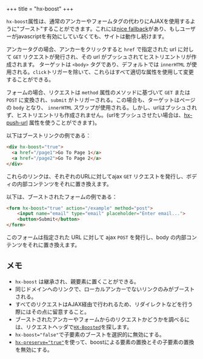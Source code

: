 +++
title = "hx-boost"
+++

`hx-boost`属性は、通常のアンカーやフォームタグの代わりにAJAXを使用するように"ブースト"することができます。これには[nice fallback](https://en.wikipedia.org/wiki/Progressive_enhancement)があり、もしユーザーがjavascriptを有効にしていなくても、サイトは動作し続けます。

アンカータグの場合、アンカーをクリックすると `href` で指定された url に対して `GET` リクエストが発行され、その url がプッシュされてヒストリエントリが作成されます。  ターゲットは `<body>` タグであり、デフォルトでは `innerHTML` が使用される。`click`トリガーを除いて、これらはすべて適切な属性を使用して変更することができる。

フォームの場合、リクエストは `method` 属性のメソッドに基づいて `GET` または `POST` に変換され、`submit` がトリガーされる。この場合も、ターゲットはページの `body` となり、 `innerHTML` スワップが使用される。しかし、urlはプッシュされず、ヒストリエントリも作成されません。(urlをプッシュさせたい場合は、[hx-push-url](@/attributes/hx-push-url.md) 属性を使うことができます)。

以下はブーストリンクの例である：

```html
<div hx-boost="true">
  <a href="/page1">Go To Page 1</a>
  <a href="/page2">Go To Page 2</a>
</div>
```
これらのリンクは、それぞれのURLに対してajax `GET` リクエストを発行し、ボディの内部コンテンツをそれに置き換えます。

以下は、ブーストされたフォームの例である：

```html
<form hx-boost="true" action="/example" method="post">
    <input name="email" type="email" placeholder="Enter email...">
    <button>Submit</button>
</form>
```
このフォームは指定された URL に対して ajax `POST` を発行し、body の内部コンテンツをそれに置き換えます。

## メモ

* `hx-boost` は継承され、親要素に置くことができる。
* 同じドメインへのリンクで、ローカルアンカーでないリンクのみがブーストされる。
* すべてのリクエストはAJAX経由で行われるため、リダイレクトなどを行う際にはその点に留意すること。
* ブーストされたアンカーやフォームからのリクエストかどうかを調べるには、リクエストヘッダで[`HX-Boosted`](@/reference.md#request_headers)を探します。
* `hx-boost="false"`で子要素のブーストを選択的に無効にする。
* [`hx-preserve="true"`](@/attributes/hx-preserve.md)を使って、boostによる要素の置換とその子要素の置換を無効にする。
